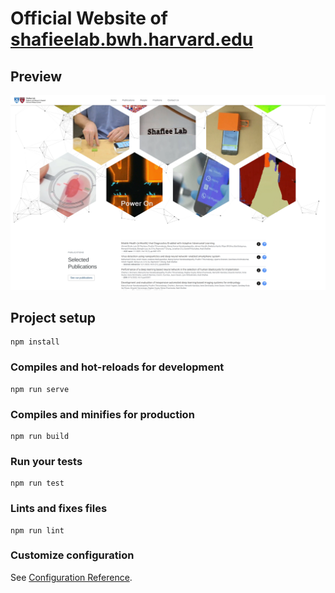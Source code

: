 # Official Website of [shafieelab.bwh.harvard.edu](https://shafieelab.bwh.harvard.edu/)

## Preview 
<!-- <img src="screenshots/shafieelab.bwh.harvard.edu_ screenshot.png" alt="screenshot" width="600px"/> -->

[<img src="screenshots/shafieelab.bwh.harvard.edu_ screenshot.png">](https://shafieelab.bwh.harvard.edu/)



## Project setup
```
npm install
```

### Compiles and hot-reloads for development
```
npm run serve
```

### Compiles and minifies for production
```
npm run build
```

### Run your tests
```
npm run test
```

### Lints and fixes files
```
npm run lint
```

### Customize configuration
See [Configuration Reference](https://cli.vuejs.org/config/).
